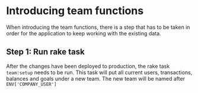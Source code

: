 # Introducing team functions
When introducing the team functions, there is a step that has to be taken in order for the application 
to keep working with the existing data.

## Step 1: Run rake task
After the changes have been deployed to production, the rake task `team:setup` needs to be run.
This task will put all current users, transactions, balances and goals under a new team. The new team
will be named after `ENV['COMPANY_USER']`
